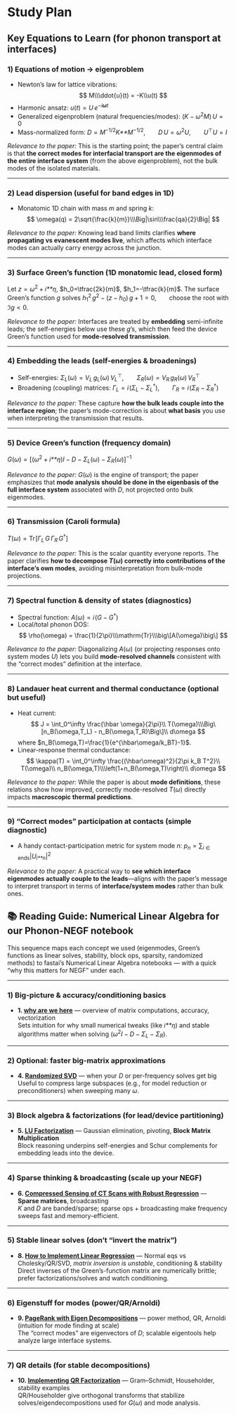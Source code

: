 # Study Plan


<!-- WARNING: THIS FILE WAS AUTOGENERATED! DO NOT EDIT! -->

## Key Equations to Learn (for phonon transport at interfaces)

### 1) Equations of motion → eigenproblem

- Newton’s law for lattice vibrations:
  $$ M\\\ddot{u}(t) = -K\\u(t) $$
- Harmonic ansatz:
  *u*(*t*) = *U* *e*<sup>−*i**ω**t*</sup>
- Generalized eigenproblem (natural frequencies/modes):
  (*K* − *ω*<sup>2</sup>*M*) *U* = 0
- Mass-normalized form:
  *D* = *M*<sup>−1/2</sup>*K**M*<sup>−1/2</sup>,   *D* *U* = *ω*<sup>2</sup>*U*,   *U*<sup>⊤</sup>*U* = *I*

*Relevance to the paper:* This is the starting point; the paper’s
central claim is that **the correct modes for interfacial transport are
the eigenmodes of the entire interface system** (from the above
eigenproblem), not the bulk modes of the isolated materials.

------------------------------------------------------------------------

### 2) Lead dispersion (useful for band edges in 1D)

- Monatomic 1D chain with mass *m* and spring *k*:
  $$ \omega(q) = 2\sqrt{\frac{k}{m}}\\\Big|\sin\\\frac{qa}{2}\Big| $$

*Relevance to the paper:* Knowing lead band limits clarifies **where
propagating vs evanescent modes live**, which affects which interface
modes can actually carry energy across the junction.

------------------------------------------------------------------------

### 3) Surface Green’s function (1D monatomic lead, closed form)

Let *z* = *ω*<sup>2</sup> + *i**η*, $h_0=\tfrac{2k}{m}$,
$h_1=-\tfrac{k}{m}$. The surface Green’s function *g* solves
*h*<sub>1</sub><sup>2</sup> *g*<sup>2</sup> − (*z* − *h*<sub>0</sub>) *g* + 1 = 0,   choose the root with ℑ*g* \< 0.

*Relevance to the paper:* Interfaces are treated by **embedding**
semi-infinite leads; the self-energies below use these *g*’s, which then
feed the device Green’s function used for **mode-resolved
transmission**.

------------------------------------------------------------------------

### 4) Embedding the leads (self-energies & broadenings)

- Self-energies:
  *Σ*<sub>*L*</sub>(*ω*) = *V*<sub>*L*</sub> *g*<sub>*L*</sub>(*ω*) *V*<sub>*L*</sub><sup>⊤</sup>,   *Σ*<sub>*R*</sub>(*ω*) = *V*<sub>*R*</sub> *g*<sub>*R*</sub>(*ω*) *V*<sub>*R*</sub><sup>⊤</sup>
- Broadening (coupling) matrices:
  *Γ*<sub>*L*</sub> = *i* (*Σ*<sub>*L*</sub> − *Σ*<sub>*L*</sub><sup>†</sup>),   *Γ*<sub>*R*</sub> = *i* (*Σ*<sub>*R*</sub> − *Σ*<sub>*R*</sub><sup>†</sup>)

*Relevance to the paper:* These capture **how the bulk leads couple into
the interface region**; the paper’s mode-correction is about **what
basis** you use when interpreting the transmission that results.

------------------------------------------------------------------------

### 5) Device Green’s function (frequency domain)

*G*(*ω*) = \[(*ω*<sup>2</sup> + *i**η*)*I* − *D* − *Σ*<sub>*L*</sub>(*ω*) − *Σ*<sub>*R*</sub>(*ω*)\]<sup>−1</sup>

*Relevance to the paper:* *G*(*ω*) is the engine of transport; the paper
emphasizes that **mode analysis should be done in the eigenbasis of the
full interface system** associated with *D*, not projected onto bulk
eigenmodes.

------------------------------------------------------------------------

### 6) Transmission (Caroli formula)

*T*(*ω*) = Tr \[*Γ*<sub>*L*</sub> *G* *Γ*<sub>*R*</sub> *G*<sup>†</sup>\]

*Relevance to the paper:* This is the scalar quantity everyone reports.
The paper clarifies **how to decompose *T*(*ω*) correctly into
contributions of the interface’s own modes**, avoiding misinterpretation
from bulk-mode projections.

------------------------------------------------------------------------

### 7) Spectral function & density of states (diagnostics)

- Spectral function:
  *A*(*ω*) = *i* (*G* − *G*<sup>†</sup>)
- Local/total phonon DOS:
  $$ \rho(\omega) = \frac{1}{2\pi}\\\mathrm{Tr}\\\big\[A(\omega)\big\] $$

*Relevance to the paper:* Diagonalizing *A*(*ω*) (or projecting
responses onto system modes *U*) lets you build **mode-resolved
channels** consistent with the “correct modes” definition at the
interface.

------------------------------------------------------------------------

### 8) Landauer heat current and thermal conductance (optional but useful)

- Heat current:
  $$ J = \int_0^\infty \frac{\hbar \omega}{2\pi}\\ T(\omega)\\\Big\[n_B(\omega,T_L) - n_B(\omega,T_R)\Big\]\\ d\omega $$
  where $n_B(\omega,T)=\frac{1}{e^{\hbar\omega/k_BT}-1}$.
- Linear-response thermal conductance:
  $$ \kappa(T) = \int_0^\infty \frac{(\hbar\omega)^2}{2\pi k_B T^2}\\ T(\omega)\\ n_B(\omega,T)\\\left(1+n_B(\omega,T)\right)\\ d\omega $$

*Relevance to the paper:* While the paper is about **mode definitions**,
these relations show how improved, correctly mode-resolved *T*(*ω*)
directly impacts **macroscopic thermal predictions**.

------------------------------------------------------------------------

### 9) “Correct modes” participation at contacts (simple diagnostic)

- A handy contact-participation metric for system mode *n*:
  *p*<sub>*n*</sub> = ∑<sub>*i* ∈ ends</sub>|*U*<sub>*i**n*</sub>|<sup>2</sup>

*Relevance to the paper:* A practical way to **see which interface
eigenmodes actually couple to the leads**—aligns with the paper’s
message to interpret transport in terms of **interface/system modes**
rather than bulk ones.

## 📚 Reading Guide: Numerical Linear Algebra for our Phonon-NEGF notebook

This sequence maps each concept we used (eigenmodes, Green’s functions
as linear solves, stability, block ops, sparsity, randomized methods) to
fastai’s Numerical Linear Algebra notebooks — with a quick “why this
matters for NEGF” under each.

------------------------------------------------------------------------

### 1) Big-picture & accuracy/conditioning basics

- **1. [why are we
  here](https://nbviewer.org/github/fastai/numerical-linear-algebra-v2/blob/master/nbs/01-Why-are-we-here.ipynb)**
  — overview of matrix computations, accuracy, vectorization  
  Sets intuition for why small numerical tweaks (like *i**η*) and stable
  algorithms matter when solving
  (*ω*<sup>2</sup>*I* − *D* − *Σ*<sub>*L*</sub> − *Σ*<sub>*R*</sub>).

------------------------------------------------------------------------

### 2) Optional: faster big-matrix approximations

- **4. [Randomized
  SVD](https://nbviewer.org/github/fastai/numerical-linear-algebra-v2/blob/master/nbs/04-Randomized-SVD.ipynb)**
  — when your *D* or per-frequency solves get big  
  Useful to compress large subspaces (e.g., for model reduction or
  preconditioners) when sweeping many *ω*.

------------------------------------------------------------------------

### 3) Block algebra & factorizations (for lead/device partitioning)

- **5. [LU
  Factorization](https://nbviewer.org/github/fastai/numerical-linear-algebra-v2/blob/master/nbs/05-LU-factorization.ipynb)**
  — Gaussian elimination, pivoting, **Block Matrix Multiplication**  
  Block reasoning underpins self-energies and Schur complements for
  embedding leads into the device.

------------------------------------------------------------------------

### 4) Sparse thinking & broadcasting (scale up your NEGF)

- **6. [Compressed Sensing of CT Scans with Robust
  Regression](https://nbviewer.org/github/fastai/numerical-linear-algebra-v2/blob/master/nbs/06-Compressed-Sensing-of-CT-Scans-with-Robust-Regression.ipynb)**
  — **Sparse matrices**, broadcasting  
  *K* and *D* are banded/sparse; sparse ops + broadcasting make
  frequency sweeps fast and memory-efficient.

------------------------------------------------------------------------

### 5) Stable linear solves (don’t “invert the matrix”)

- **8. [How to Implement Linear
  Regression](https://nbviewer.org/github/fastai/numerical-linear-algebra-v2/blob/master/nbs/08-How-to-Implement-Linear-Regression.ipynb)**
  — Normal eqs vs Cholesky/QR/SVD, *matrix inversion is unstable*,
  conditioning & stability  
  Direct inverses of the Green’s-function matrix are numerically
  brittle; prefer factorizations/solves and watch conditioning.

------------------------------------------------------------------------

### 6) Eigenstuff for modes (power/QR/Arnoldi)

- **9. [PageRank with Eigen
  Decompositions](https://nbviewer.org/github/fastai/numerical-linear-algebra-v2/blob/master/nbs/09-PageRank-with-Eigen-Decompositions.ipynb)**
  — power method, QR, Arnoldi (intuition for mode finding at scale)  
  The “correct modes” are eigenvectors of *D*; scalable eigentools help
  analyze large interface systems.

------------------------------------------------------------------------

### 7) QR details (for stable decompositions)

- **10. [Implementing QR
  Factorization](https://nbviewer.org/github/fastai/numerical-linear-algebra-v2/blob/master/nbs/10-Implementing-QR-Factorization.ipynb)**
  — Gram–Schmidt, Householder, stability examples  
  QR/Householder give orthogonal transforms that stabilize
  solves/eigendecompositions used for *G*(*ω*) and mode analysis.
